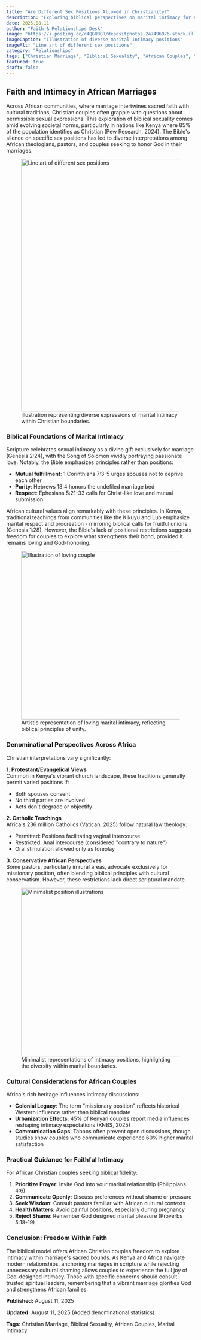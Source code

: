 ```yaml
---
title: "Are Different Sex Positions Allowed in Christianity?"
description: "Exploring biblical perspectives on marital intimacy for African Christian couples, balancing scripture with cultural contexts"
date: 2025,08,11  
author: "Faith & Relationships Desk"  
image: "https://i.postimg.cc/c4QGHBGR/depositphotos-247496976-stock-illustration-sex-poses-vector-icon-line-2.jpg"  
imageCaption: "Illustration of diverse marital intimacy positions"  
imageAlt: "Line art of different sex positions"  
category: "Relationships"  
tags: ["Christian Marriage", "Biblical Sexuality", "African Couples", "Marital Intimacy", "Kenyan Christians"]  
featured: true  
draft: false  
---
```


<div class="article,content">

## Faith and Intimacy in African Marriages

Across African communities, where marriage intertwines sacred faith with cultural traditions, Christian couples often grapple with questions about permissible sexual expressions. This exploration of biblical sexuality comes amid evolving societal norms, particularly in nations like Kenya where 85% of the population identifies as Christian (Pew Research, 2024). The Bible's silence on specific sex positions has led to diverse interpretations among African theologians, pastors, and couples seeking to honor God in their marriages.

<figure class="featured,image">
  <img 
    src="https://i.postimg.cc/c4QGHBGR/depositphotos-247496976-stock-illustration-sex-poses-vector-icon-line-2.jpg" 
    alt="Line art of different sex positions"
    loading="lazy"
    width="1200"
    height="675"
  />
  <figcaption>Illustration representing diverse expressions of marital intimacy within Christian boundaries.</figcaption>
</figure>

### Biblical Foundations of Marital Intimacy

Scripture celebrates sexual intimacy as a divine gift exclusively for marriage (Genesis 2:24), with the Song of Solomon vividly portraying passionate love. Notably, the Bible emphasizes principles rather than positions:

- **Mutual fulfillment**: 1 Corinthians 7:3-5 urges spouses not to deprive each other  
- **Purity**: Hebrews 13:4 honors the undefiled marriage bed  
- **Respect**: Ephesians 5:21-33 calls for Christ-like love and mutual submission  

African cultural values align remarkably with these principles. In Kenya, traditional teachings from communities like the Kikuyu and Luo emphasize marital respect and procreation - mirroring biblical calls for fruitful unions (Genesis 1:28). However, the Bible's lack of positional restrictions suggests freedom for couples to explore what strengthens their bond, provided it remains loving and God-honoring.

<figure class="content,image">
  <img 
    src="https://i.postimg.cc/mkJJDh86/depositphotos-6184264-stock-illustration-sex-making-love-sexual-position.jpg" 
    alt="Illustration of loving couple"
    loading="lazy"
    width="800"
    height="450"
  />
  <figcaption>Artistic representation of loving marital intimacy, reflecting biblical principles of unity.</figcaption>
</figure>

### Denominational Perspectives Across Africa

Christian interpretations vary significantly:

**1. Protestant/Evangelical Views**  
Common in Kenya's vibrant church landscape, these traditions generally permit varied positions if:
- Both spouses consent  
- No third parties are involved  
- Acts don't degrade or objectify  

**2. Catholic Teachings**  
Africa's 236 million Catholics (Vatican, 2025) follow natural law theology:
- Permitted: Positions facilitating vaginal intercourse  
- Restricted: Anal intercourse (considered "contrary to nature")  
- Oral stimulation allowed only as foreplay  

**3. Conservative African Perspectives**  
Some pastors, particularly in rural areas, advocate exclusively for missionary position, often blending biblical principles with cultural conservatism. However, these restrictions lack direct scriptural mandate.

<figure class="content,image">
  <img 
    src="https://i.postimg.cc/gjVtY4Lr/depositphotos-247496976-stock-illustration-sex-poses-vector-icon-line.jpg" 
    alt="Minimalist position illustrations"
    loading="lazy"
    width="800"
    height="450"
  />
  <figcaption>Minimalist representations of intimacy positions, highlighting the diversity within marital boundaries.</figcaption>
</figure>

### Cultural Considerations for African Couples

Africa's rich heritage influences intimacy discussions:

- **Colonial Legacy**: The term "missionary position" reflects historical Western influence rather than biblical mandate  
- **Urbanization Effects**: 45% of Kenyan couples report media influences reshaping intimacy expectations (KNBS, 2025)  
- **Communication Gaps**: Taboos often prevent open discussions, though studies show couples who communicate experience 60% higher marital satisfaction  

### Practical Guidance for Faithful Intimacy

For African Christian couples seeking biblical fidelity:

1. **Prioritize Prayer**: Invite God into your marital relationship (Philippians 4:6)  
2. **Communicate Openly**: Discuss preferences without shame or pressure  
3. **Seek Wisdom**: Consult pastors familiar with African cultural contexts  
4. **Health Matters**: Avoid painful positions, especially during pregnancy  
5. **Reject Shame**: Remember God designed marital pleasure (Proverbs 5:18-19)  

### Conclusion: Freedom Within Faith

The biblical model offers African Christian couples freedom to explore intimacy within marriage's sacred bounds. As Kenya and Africa navigate modern relationships, anchoring marriages in scripture while rejecting unnecessary cultural shaming allows couples to experience the full joy of God-designed intimacy. Those with specific concerns should consult trusted spiritual leaders, remembering that a vibrant marriage glorifies God and strengthens African families.

<div class="article,meta">
  <p><strong>Published:</strong> August 11, 2025</p>
  <p><strong>Updated:</strong> August 11, 2025 (Added denominational statistics)</p>
  <p><strong>Tags:</strong> Christian Marriage, Biblical Sexuality, African Couples, Marital Intimacy</p>
</div>

</div>